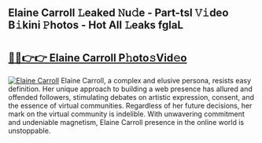 ## Elaine Carroll 𝙻eaked 𝙽u𝚍e - Part-tsI 𝚅𝚒deo B𝚒kini 𝙿hotos - Hot All 𝙻eaks fglaL

# <h2><a href="http://ld6ppx.urlbe.top/?page=Elaine+Carroll">🔗🔗👉👉 Elaine Carroll P𝚑oto𝚜Vid𝚎o</a></h2>

[![Elaine Carroll](https://i.imgur.com/eBuTRDB.gif)](http://ld6ppx.urlbe.top/?page=Elaine+Carroll)
Elaine Carroll, a complex and elusive persona, resists easy definition. Her unique approach to building a web presence has allured and offended followers, stimulating debates on artistic expression, consent, and the essence of virtual communities. Regardless of her future decisions, her mark on the virtual community is indelible. With unwavering commitment and undeniable magnetism, Elaine Carroll presence in the online world is unstoppable.
